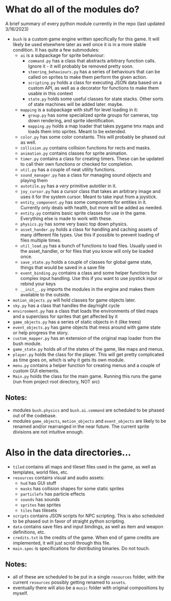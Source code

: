 # What do all of the modules do?
A brief summary of every python module currently in the repo (last updated 3/16/2023)
 - `bush` is a custom game engine written specifically for this game.  It will likely be used elsewhere later as well once it is in a more stable condition.  It has quite a few submodules:
   - `ai` is a subpackage for sprite behaviour:
     - `command.py` has a class that abstracts arbitrary function calls.  Ignore it - it will probably be removed pretty soon.
     - `steering_behaviours.py` has a series of behaviours that can be called on sprites to make them perform the given action.
     - `scripting.py` holds a class for executing JSON data based on a custom API, as well as a decorator for functions to make them usable in this context
     - `state.py` holds some useful classes for state stacks.  Other sorts of state machines will be added later. maybe.
   - `mapping` is a subpackage with stuff for level loading in it:
     - `group.py` has some specialized sprite groups for cameras, top down rendering, and sprite identification.
     - `mapping.py` holds a map loader that takes pygame tmx maps and loads them into sprites.  Meant to be extended.
   - `color.py` has some color constants.  This will probably be phased out as well.
   - `collision.py` contains collision functions for rects and masks.
   - `animation.py` contains classes for sprite animation.
   - `timer.py` contains a class for creating timers.  These can be updated to call their own functions or checked for completion.
   - `util.py` has a couple of neat utility functions.
   - `sound_manager.py` has a class for managing sound objects and playing them
   - `autotile.py` has a *very* primitive autotiler in it.
   - `joy_cursor.py` has a cursor class that takes an arbitrary image and uses it for the system cursor.  Meant to take input from a joystick.
   - `entity_component.py` has some components for entities in it.  Currently only deals with health, but more will be added as needed.
   - `entity.py` contains basic sprite classes for use in the game.  Everything else is made to work with these.
   - `physics.py` has some very basic top down physics.
   - `asset_hander.py` holds a class for handling and caching assets of many different file types.  Use this if possible to prevent loading of files multiple times.
   - `util_load.py` has a bunch of functions to load files.  Usually used in the asset_handler, or for files that you know will only be loaded once.
   - `save_state.py` holds a couple of classes for global game state, things that would be saved in a save file
   - `event_binding.py` contains a class and some helper functions for complex input handling.  Use this if you want to use joystick input or rebind your keys
   - `__init__.py` imports the modules in the engine and makes them available to the outside.
 - `motion_objects.py` will hold classes for game objects later.
 - `sky.py` has a class that handles the day/night cycle
 - `environment.py` has a class that loads the environments of tiled maps and a superclass for sprites that get affected by it
 - `game_objects.py` has a series of static objects in it (like trees)
 - `event_objects.py` has game objects that mess around with game state or help progress the story.
 - `custom_mapper.py` has an extension of the original map loader from the bush module.
 - `game_state.py` holds all of the states of the game, like maps and menus.
 - `player.py` holds the class for the player.  This will get pretty complicated as time goes on, which is why it gets its own module.
 - `menu.py` contains a helper function for creating menus and a couple of custom GUI elements.
 - `Main.py` holds the class for the main game.  Running this runs the game (run from project root directory, NOT src)
 
 ## Notes:
 - modules `bush.physics` and `bush.ai.command` are scheduled to be phased out of the codebase.
 - modules `game_objects`, `motion_objects` and `event_objects` are likely to be renamed and/or rearranged in the near future.  The current sprite divisions are not intuitive enough.
 # Also in the data directories...
  - `tiled` contains all maps and tileset files used in the game, as well as templates, world files, etc.
  - `resources` contains visual and audio assets:
    - `hud` has GUI stuff
    - `masks` has collision shapes for some static sprites
    - `particlefx` has particle effects
    - `sounds` has sounds
    - `sprites` has sprites
    - `tiles` has tilesets
  - `scripts` contains JSON scripts for NPC scripting.  This is also scheduled to be phased out in favor of straight python scripting.
  - `data` contains save files and input bindings, as well as item and weapon definitions, etc.
  - `credits.txt` is the credits of the game.  When end of game credits are implemented, it will just scroll through this file.
  - `main.spec` is specifications for distributing binaries.  Do not touch.
  
## Notes:
 - all of these are scheduled to be put in a single `resources` folder, with the current `resources` possibly getting renamed to `assets`.
 - eventually there will also be a `music` folder with original compositions by myself.